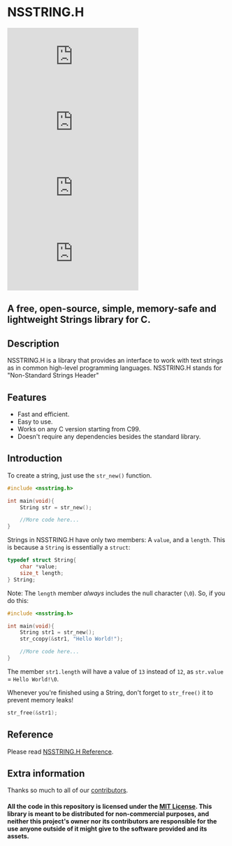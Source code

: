 # NSSTRING.H
![Contributors](https://img.shields.io/github/contributors/Autumn64/nsstring.h)
![Stars](https://img.shields.io/github/stars/Autumn64/nsstring.h)
![License](https://img.shields.io/github/license/Autumn64/nsstring.h)
![Issues](https://img.shields.io/github/issues/Autumn64/nsstring.h)
## A free, open-source, simple, memory-safe and lightweight Strings library for C.

## Description
NSSTRING.H is a library that provides an interface to work with text strings as in common high-level programming languages. NSSTRING.H stands for "Non-Standard Strings Header"

## Features
- Fast and efficient.
- Easy to use.
- Works on any C version starting from C99.
- Doesn't require any dependencies besides the standard library.

## Introduction
To create a string, just use the `str_new()` function.
```c
#include <nsstring.h>

int main(void){
    String str = str_new();

    //More code here...
}
```
Strings in NSSTRING.H have only two members: A `value`, and a `length`. This is because a `String` is essentially a `struct`:
```c
typedef struct String{
	char *value;
	size_t length;
} String;
```

Note: The `length` member _always_ includes the null character (`\0`). So, if you do this:
```c
#include <nsstring.h>

int main(void){
    String str1 = str_new();
    str_ccopy(&str1, "Hello World!");

    //More code here...
}
```
The member `str1.length` will have a value of `13` instead of `12`, as `str.value` = `Hello World!\0`.

Whenever you're finished using a String, don't forget to `str_free()` it to prevent memory leaks!
```c
str_free(&str1);
```

## Reference
Please read [NSSTRING.H Reference](REFERENCE.md).

## Extra information
Thanks so much to all of our [contributors](https://github.com/Autumn64/nsstring.h/graphs/contributors).

#### All the code in this repository is licensed under the [MIT License](LICENSE.txt). This library is meant to be distributed for non-commercial purposes, and neither this project's owner nor its contributors are responsible for the use anyone outside of it might give to the software provided and its assets.